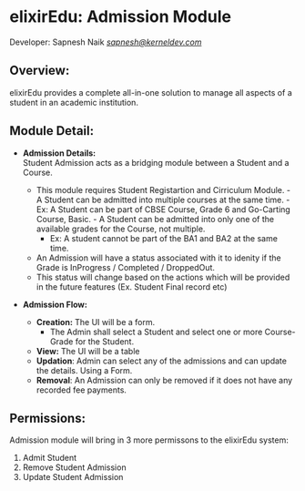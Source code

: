 ﻿

# elixirEdu: Admission Module 
  
Developer: Sapnesh Naik *<sapnesh@kerneldev.com>*  
  
    
## Overview:  
  
elixirEdu provides a complete all-in-one solution to manage all aspects of a student in an academic institution.   
  
## Module Detail:  

 -   **Admission Details:**  
	 Student Admission acts as a bridging module between a Student and a Course.
	 
		- This module requires Student Registartion and Cirriculum Module.
		 - A Student can be admitted into multiple courses at the same time.
			  - Ex: A Student can be part of CBSE Course, Grade 6 and Go-Carting Course, Basic.
		 - A Student can be admitted into only one of the available grades for the Course, not multiple.
			 - Ex: A student cannot be part of the BA1 and BA2 at the same time.
		- An Admission will have a status associated with it to idenity if the Grade is InProgress / Completed / DroppedOut.
		- This status will change based on the actions which will be provided in the future features (Ex. Student Final record etc)

 - **Admission Flow:**
	 - **Creation:** The UI will be a form.
		 - The Admin shall select a Student and select one or more Course-Grade for the Student.
	- **View:** The UI will be a table
	- **Updation**:  Admin can select any of the admissions and can update the details. Using a Form.
	- **Removal**: An  Admission can only be removed if it  does not have any recorded fee payments.

    
## Permissions:

Admission module will bring in 3 more permissons to the elixirEdu system:
 

 1. Admit Student
 2. Remove Student Admission
 3. Update Student Admission

